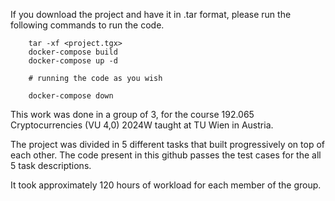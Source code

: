 If you download the project and have it in .tar format, please run the following commands to run the code.

```
    tar -xf <project.tgx>
    docker-compose build
    docker-compose up -d

    # running the code as you wish 
    
    docker-compose down
```

This work was done in a group of 3, for the course 192.065 Cryptocurrencies (VU 4,0) 2024W taught at TU Wien in Austria.

The project was divided in 5 different tasks that built progressively on top of each other. The code present in this github passes the test cases for the all 5 task descriptions. 

It took approximately 120 hours of workload for each member of the group. 
